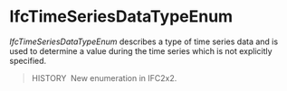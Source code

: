 IfcTimeSeriesDataTypeEnum
=========================

_IfcTimeSeriesDataTypeEnum_ describes a type of time series data and is used to determine a value during the time series which is not explicitly specified.

> HISTORY&nbsp; New enumeration in IFC2x2.
